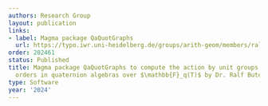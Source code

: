 ```yaml
---
authors: Research Group
layout: publication
links:
- label: Magma package QaQuotGraphs
  url: https://typo.iwr.uni-heidelberg.de/groups/arith-geom/members/ralf-butenuth/publications.html
order: 202461
status: Published
title: Magma package QaQuotGraphs to compute the action by unit groups of maximal
  orders in quaternion algebras over $\mathbb{F}_q(T)$ by Dr. Ralf Butenuth
type: Software
year: '2024'
---
```

